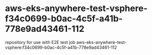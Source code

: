 # aws-eks-anywhere-test-vsphere-f34c0699-b0ac-4c5f-a41b-778e9ad43461-112
repository for use with E2E test job aws-eks-anywhere-test-vsphere:f34c0699-b0ac-4c5f-a41b-778e9ad43461-112
